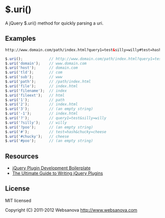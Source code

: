 # $.uri()

A jQuery $.uri() method for quickly parsing a uri.


## Examples

```html
http://www.domain.com/path/index.html?query1=test&silly=willy#test=hash&chucky=cheese
```

```javascript
$.uri();            // http://www.domain.com/path/index.html?query1=test&silly=willy#test=hash&chucky=cheese
$.uri('domain');    // www.domain.com
$.uri('host');      // domain.com
$.uri('tld');       // com
$.uri('sub');       // www
$.uri('path');      // /path/index.html
$.uri('file');      // index.html
$.uri('filename');  // index
$.uri('fileext');   // html
$.uri('1');         // path
$.uri('2');         // index.html
$.uri('3');         // (an empty string)
$.uri('-1');        // index.html
$.uri('?');         // query1=test&silly=willy
$.uri('?silly');    // willy
$.uri('?poo');      // (an empty string)
$.uri('#');         // test=hash&chucky=cheese
$.uri('#chucky');   // cheese
$.uri('#poo');      // (an empty string)
```


## Resources

* [jQuery Plugin Development Boilerplate](http://www.websanova.com/tutorials/jquery/jquery-plugin-development-boilerplate)
* [The Ultimate Guide to Writing jQuery Plugins](http://www.websanova.com/tutorials/jquery/the-ultimate-guide-to-writing-jquery-plugins)


## License

MIT licensed

Copyright (C) 2011-2012 Websanova http://www.websanova.com